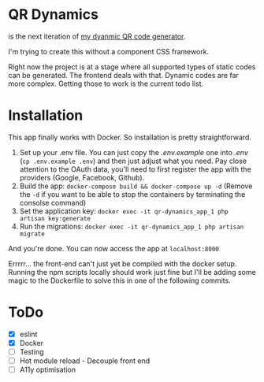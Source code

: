 # QR Dynamics

is the next iteration of [my dyanmic QR code generator](https://github.com/oliver-dvorski/qr).

I'm trying to create this without a component CSS framework.

Right now the project is at a stage where all supported types of static codes can be generated. The frontend deals with that. Dynamic codes are far more complex. Getting those to work is the current todo list.

# Installation
This app finally works with Docker. So installation is pretty straightforward.

1. Set up your .env file. You can just copy the _.env.example_ one into _.env_ (`cp .env.example .env`) and then just adjust what you need. Pay close attention to the OAuth data, you'll need to first register the app with the providers (Google, Facebook, Github).
2. Build the app: `docker-compose build && docker-compose up -d` (Remove the `-d` if you want to be able to stop the containers by terminating the consolse command)
3. Set the application key: `docker exec -it qr-dynamics_app_1 php artisan key:generate`
4. Run the migrations: `docker exec -it qr-dynamics_app_1 php artisan migrate`

And you're done. You can now access the app at `localhost:8000`

Errrrr... the front-end can't just yet be compiled with the docker setup. Running the npm scripts locally should work just fine but I'll be adding some magic to the Dockerfile to solve this in one of the following commits.

# ToDo
- [x] eslint
- [x] Docker
- [ ] Testing
- [ ] Hot module reload - Decouple front end
- [ ] A11y optimisation

